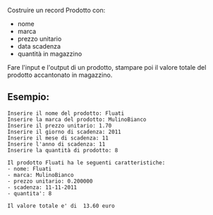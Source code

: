 Costruire un record Prodotto con:
- nome
- marca
- prezzo unitario
- data scadenza
- quantità in magazzino

Fare l'input e l'output di un prodotto, stampare poi il valore totale del prodotto accantonato in magazzino.

## Esempio: 
```text
Inserire il nome del prodotto: Fluati
Inserire la marca del prodotto: MulinoBianco
Inserire il prezzo unitario: 1.70    
Inserire il giorno di scadenza: 2011
Inserire il mese di scadenza: 11
Inserire l'anno di scadenza: 11
Inserire la quantità di prodotto: 8 

Il prodotto Fluati ha le seguenti caratteristiche: 
- nome: Fluati
- marca: MulinoBianco
- prezzo unitario: 0.200000
- scadenza: 11-11-2011
- quantita': 8

Il valore totale e' di  13.60 euro
```